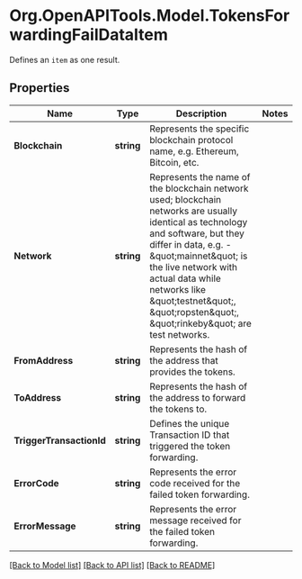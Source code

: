 # Org.OpenAPITools.Model.TokensForwardingFailDataItem
Defines an `item` as one result.

## Properties

Name | Type | Description | Notes
------------ | ------------- | ------------- | -------------
**Blockchain** | **string** | Represents the specific blockchain protocol name, e.g. Ethereum, Bitcoin, etc. | 
**Network** | **string** | Represents the name of the blockchain network used; blockchain networks are usually identical as technology and software, but they differ in data, e.g. - \&quot;mainnet\&quot; is the live network with actual data while networks like \&quot;testnet\&quot;, \&quot;ropsten\&quot;, \&quot;rinkeby\&quot; are test networks. | 
**FromAddress** | **string** | Represents the hash of the address that provides the tokens. | 
**ToAddress** | **string** | Represents the hash of the address to forward the tokens to. | 
**TriggerTransactionId** | **string** | Defines the unique Transaction ID that triggered the token forwarding. | 
**ErrorCode** | **string** | Represents the error code received for the failed token forwarding. | 
**ErrorMessage** | **string** | Represents the error message received for the failed token forwarding. | 

[[Back to Model list]](../README.md#documentation-for-models) [[Back to API list]](../README.md#documentation-for-api-endpoints) [[Back to README]](../README.md)


